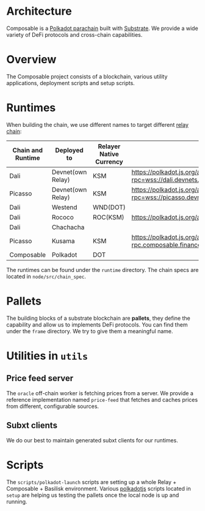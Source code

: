# Architecture

Composable is a [Polkadot parachain](https://wiki.polkadot.network/docs/learn-parachains) built with [Substrate](https://substrate.dev/). We provide a wide variety of DeFi protocols and cross-chain capabilities.

# Overview

The Composable project consists of a blockchain, various utility applications, deployment scripts and setup scripts.

# Runtimes

When building the chain, we use different names to target different [relay chain](https://wiki.polkadot.network/docs/learn-architecture):

| Chain and Runtime | Deployed to       | Relayer Native Currency | Link                                                                                                      | Docs                                          |
| ----------------- | ----------------- | ----------------------- | --------------------------------------------------------------------------------------------------------- | --------------------------------------------- |
| Dali              | Devnet(own Relay) | KSM                     | https://polkadot.js.org/apps/?rpc=wss://dali.devnets.composablefinance.ninja/parachain/alice#/explorer    | https://dali.devnets.composablefinance.ninja/ |
| Picasso           | Devnet(own Relay) | KSM                     | https://polkadot.js.org/apps/?rpc=wss://picasso.devnets.composablefinance.ninja/parachain/alice#/explorer |
| Dali              | Westend           | WND(DOT)                     |
| Dali              | Rococo            |  ROC(KSM)                       | https://polkadot.js.org/apps/?rpc=wss://rpc.composablefinance.ninja                                       |
| Dali              | Chachacha         |                         |
| Picasso           | Kusama            | KSM                     | https://polkadot.js.org/apps/?rpc=wss%3A%2F%2Fpicasso-rpc.composable.finance#/explorer                    |
| Composable        | Polkadot          | DOT                     |

The runtimes can be found under the `runtime` directory.
The chain specs are located in `node/src/chain_spec`.

# Pallets

The building blocks of a substrate blockchain are **pallets**, they define the capability and allow us to implements DeFi protocols.
You can find them under the `frame` directory. We try to give them a meaningful name.

# Utilities in `utils`

## Price feed server

The `oracle` off-chain worker is fetching prices from a server. We provide a reference implementation named `price-feed` that fetches and caches prices from different, configurable sources.

## Subxt clients

We do our best to maintain generated subxt clients for our runtimes.

# Scripts

The `scripts/polkadot-launch` scripts are setting up a whole Relay + Composable + Basilisk environment.
Various [polkadotjs](https://polkadot.js.org/docs/) scripts located in `setup` are helping us testing the pallets once the local node is up and running.

